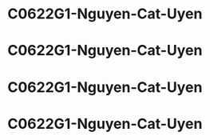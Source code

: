 # C0622G1-Nguyen-Cat-Uyen
# C0622G1-Nguyen-Cat-Uyen
# C0622G1-Nguyen-Cat-Uyen
# C0622G1-Nguyen-Cat-Uyen
